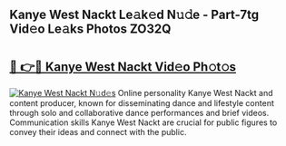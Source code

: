 ## Kanye West Nackt Le𝚊k𝚎d N𝚞𝚍e - Part-7tg Vid𝚎o Le𝚊ks Photos ZO32Q

# <h2><a href="http://fb75tks.evod.top/?m=Kanye+West+Nackt">🔗 👉🔴 Kanye West Nackt Vid𝚎o Ph𝚘t𝚘s</a></h2>

[![Kanye West Nackt N𝚞d𝚎s](https://i.imgur.com/8V9OHl7.gif)](http://fb75tks.evod.top/?m=Kanye+West+Nackt)
Online personality Kanye West Nackt and content producer, known for disseminating dance and lifestyle content through solo and collaborative dance performances and brief videos. Communication skills Kanye West Nackt are crucial for public figures to convey their ideas and connect with the public. 
